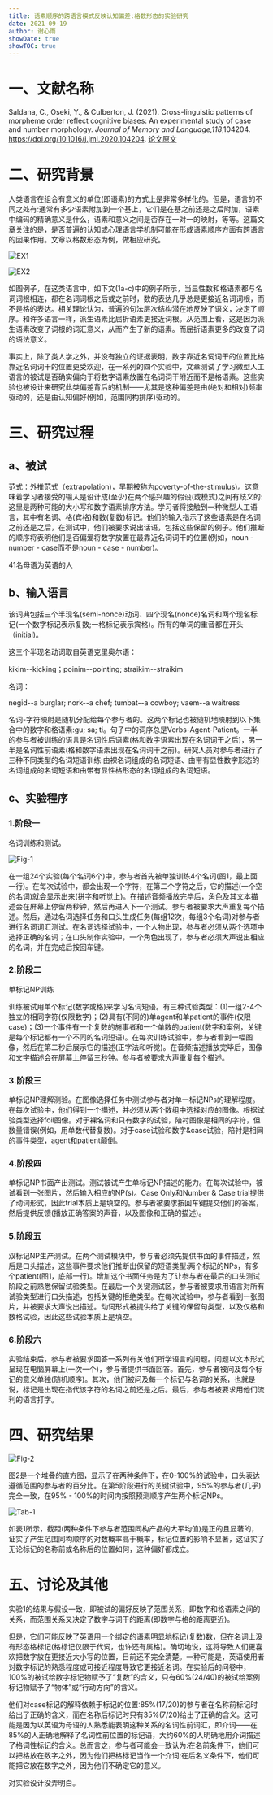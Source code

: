 ```yaml
---
title: 语素顺序的跨语言模式反映认知偏差:格数形态的实验研究
date: 2021-09-19
author: 谢心雨
showDate: true
showTOC: true
---
```


# 一、文献名称

Saldana, C., Oseki, Y., & Culberton, J. (2021). Cross-linguistic patterns of morpheme order reflect cognitive biases: An experimental study of case and number morphology. *Journal of Memory and Language,118*,104204. https://doi.org/10.1016/j.jml.2020.104204.
[论文原文](../Source_Files/2021-09-19-XXY1.pdf)

# 二、研究背景

人类语言在组合有意义的单位(即语素)的方式上是非常多样化的。但是，语言的不同之处有:通常有多少语素附加到一个基上，它们是在基之前还是之后附加，语素中编码的精确意义是什么，语素和意义之间是否存在一对一的映射，等等。这篇文章关注的是，是否普遍的认知或心理语言学机制可能在形成语素顺序方面有跨语言的因果作用。文章以格数形态为例，做相应研究。

![EX1](../Supporting_Information/2021-09-19-XXY1-EX1.png)

![EX2](../Supporting_Information/2021-09-19-XXY1-EX2.png)

如图例子，在这类语言中，如下文(1a-c)中的例子所示，当显性数和格语素都与名词词根相连，都在名词词根之后或之前时，数的表达几乎总是更接近名词词根，而不是格的表达。相关理论认为，普遍的句法层次结构潜在地反映了语义，决定了顺序。和许多语言一样，派生语素比屈折语素更接近词根。从范围上看，这是因为派生语素改变了词根的词汇意义，从而产生了新的语素。而屈折语素更多的改变了词的语法意义。

事实上，除了类人学之外，并没有独立的证据表明，数字靠近名词词干的位置比格靠近名词词干的位置更受欢迎，在一系列的四个实验中，文章测试了学习微型人工语言的被试是否确实偏向于将数字语素放置在名词词干附近而不是格语素。这些实验也被设计来研究此类偏差背后的机制——尤其是这种偏差是由(绝对和相对)频率驱动的，还是由认知偏好(例如，范围同构排序)驱动的。

# 三、研究过程

## a、被试

范式：外推范式（extrapolation)，早期被称为poverty-of-the-stimulus)。这意味着学习者接受的输入是设计成(至少)在两个感兴趣的假设(或模式)之间有歧义的:这里是两种可能的大小写和数字语素排序方法。学习者将接触到一种微型人工语言，其中有名词、格(宾格)和数(复数)标记。他们的输入指示了这些语素是在名词之前还是之后，在测试中，他们被要求说出话语，包括这些保留的例子。他们推断的顺序将表明他们是否偏爱将数字放置在最靠近名词词干的位置(例如，noun - number - case而不是noun - case - number)。

41名母语为英语的人

## b、输入语言

该词典包括三个半现名(semi-nonce)动词、四个现名(nonce)名词和两个现名标记(一个数字标记表示复数;一格标记表示宾格)。所有的单词的重音都在开头（initial)。

这三个半现名动词取自英语克里奥尔语：

kikim--kicking；poinim--pointing; straikim--straikim

名词：

negid--a burglar;  nork--a chef;  tumbat--a cowboy;  vaem--a waitress

名词-字符映射是随机分配给每个参与者的。这两个标记也被随机地映射到以下集合中的数字和格语素:gu; sa; ti。句子中的词序总是Verbs-Agent-Patient。一半的参与者被训练的语言是名词性后语素(格和数字语素出现在名词词干之后)，另一半是名词性前语素(格和数字语素出现在名词词干之前)。研究人员对参与者进行了三种不同类型的名词短语训练:由裸名词组成的名词短语、由带有显性数字形态的名词组成的名词短语和由带有显性格形态的名词组成的名词短语。

## c、实验程序

### 1.阶段一

名词训练和测试。

![Fig-1](../Supporting_Information/2021-09-19-XXY1-Fig-1.png)

在一组24个实验(每个名词6个)中，参与者首先被单独训练4个名词(图1，最上面一行)。在每次试验中，都会出现一个字符，在第二个字符之后，它的描述(一个空的名词)就会显示出来(拼字和听觉上)。在描述音频播放完毕后，角色及其文本描述会在屏幕上停留两秒钟，然后再进入下一个测试。参与者被要求大声重复每个描述。然后，通过名词选择任务和口头生成任务(每组12次，每组3个名词)对参与者进行名词词汇测试。在名词选择试验中，一个人物出现，参与者必须从两个选项中选择正确的名词；在口头制作实验中，一个角色出现了，参与者必须大声说出相应的名词，并在完成后按回车键。

### 2.阶段二

单标记NP训练

训练被试用单个标记(数字或格)来学习名词短语。有三种试验类型：(1)一组2-4个独立的相同字符(仅限数字)；(2)具有(不同的)单agent和单patient的事件(仅限case)；(3)一个事件有一个复数的施事者和一个单数的patient(数字和案例，关键是每个标记都有一个不同的名词短语)。在每次训练试验中，参与者看到一幅图像，然后在第二秒后展示它的描述(正字法和听觉)。在音频描述播放完毕后，图像和文字描述会在屏幕上停留三秒钟。参与者被要求大声重复每个描述。

### 3.阶段三

单标记NP理解测验。在图像选择任务中测试参与者对单一标记NPs的理解程度。在每次试验中，他们得到一个描述，并必须从两个数组中选择对应的图像。根据试验类型选择foil图像。对于裸名词和只有数字的试验，陪衬图像是相同的字符，但数量错误(例如，用单数代替复数)。对于case试验和数字&case试验，陪衬是相同的事件类型，agent和patient颠倒。

### 4.阶段四

单标记NP书面产出测试。测试被试产生单标记NP描述的能力。在每次试验中，被试看到一张图片，然后输入相应的NP(s)。Case Only和Number & Case trial提供了动词形式，因此trial本质上是填空的。参与者被要求按回车键提交他们的答案，然后提供反馈(播放正确答案的声音，以及图像和正确的描述)。

### 5.阶段五

双标记NP生产测试。在两个测试模块中，参与者必须先提供书面的事件描述，然后是口头描述，这些事件要求他们推断出保留的短语类型:两个标记的NPs，有多个patient(图1，底部一行)。增加这个书面任务是为了让参与者在最后的口头测试阶段之前熟悉保留试验类型。在最后一个关键测试区，参与者被要求用语言对所有试验类型进行口头描述，包括关键的拒绝类型。在每次试验中，参与者看到一张图片，并被要求大声说出描述。动词形式被提供给了关键的保留句类型，以及仅格和数格试验，因此这些试验本质上是填空。

### 6.阶段六

实验结束后，参与者被要求回答一系列有关他们所学语言的问题。问题以文本形式呈现在电脑屏幕上(一次一个)，参与者提供书面回答。首先，参与者被问及每个标记的意义单独(随机顺序)。其次，他们被问及每一个标记与名词的关系，也就是说，标记是出现在指代该字符的名词之前还是之后。最后，参与者被要求用他们流利的语言打字。

# 四、研究结果

![Fig-2](../Supporting_Information/2021-09-19-XXY1-Fig-2.png)

图2是一个堆叠的直方图，显示了在两种条件下，在0-100%的试验中，口头表达遵循范围的参与者的百分比。在第5阶段进行的关键试验中，95%的参与者(几乎)完全一致，在95% - 100%的时间内按照预测顺序产生两个标记NPs。

![Tab-1](../Supporting_Information/2021-09-19-XXY1-Tab-1.png)

如表1所示，截距(两种条件下参与者范围同构产品的大平均值)是正的且显著的，证实了产生范围同构顺序的对数概率高于概率，标记位置的影响不显著，这证实了无论标记的名称前或名称后的位置如何，这种偏好都成立。

# 五、讨论及其他

实验1的结果与假设一致，即被试的偏好反映了范围关系，即数字和格语素之间的关系，而范围关系又决定了数字与词干的距离(即数字与格的距离更近)。

但是，它们可能反映了英语用一个绑定的语素明显地标记(复数)数，但在名词上没有形态格标记(格标记仅限于代词，也许还有属格)。确切地说，这将导致人们更喜欢把数字放在更接近大小写的位置，目前还不完全清楚。一种可能是，英语使用者对数字标记的熟悉程度或可接近程度导致它更接近名词。在实验后的问卷中，100%的被试给数字标记物赋予了“复数”的含义，只有60%(24/40)的被试给案例标记物赋予了“物体”或“行动方向”的含义。

他们对case标记的解释依赖于标记的位置:85%(17/20)的参与者在名称前标记时给出了正确的含义，而在名称后标记时只有35%(7/20)给出了正确的含义。这可能是因为以英语为母语的人熟悉能表明这种关系的名词性前词汇，即介词——在85%的人正确地解释了名词性前位置的标记语，大约60%的人明确地用介词描述了格词性标记的含义。总而言之，参与者可能会一致认为:在名前条件下，他们可以把格放在数字之外，因为他们把格标记当作一个介词;在后名义条件下，他们可能把它放在数字之外，因为他们不确定它的意义。

对实验设计没弄明白。
